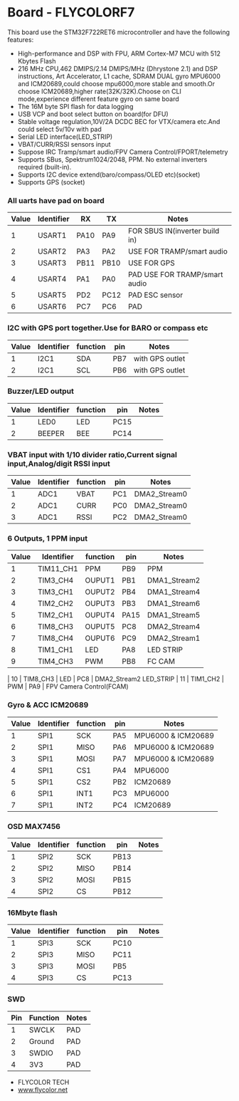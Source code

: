 # Board - FLYCOLORF7

This board use the STM32F722RET6 microcontroller and have the following features:
* High-performance and DSP with FPU, ARM Cortex-M7 MCU with 512 Kbytes Flash 
* 216 MHz CPU,462 DMIPS/2.14 DMIPS/MHz (Dhrystone 2.1) and DSP instructions, Art Accelerator, L1 cache, SDRAM
DUAL gyro MPU6000 and ICM20689,could choose mpu6000,more stable and smooth.Or choose ICM20689,higher rate(32K/32K).Choose on CLI mode,experience different feature gyro on same board
* The 16M byte SPI flash for data logging
* USB VCP and boot select button on board(for DFU)
* Stable voltage regulation,10V/2A DCDC BEC for VTX/camera etc.And could select 5v/10v with pad
* Serial LED interface(LED_STRIP)
* VBAT/CURR/RSSI sensors input
* Suppose IRC Tramp/smart audio/FPV Camera Control/FPORT/telemetry
* Supports SBus, Spektrum1024/2048, PPM. No external inverters required (built-in).
* Supports I2C device extend(baro/compass/OLED etc)(socket)
* Supports GPS (socket)

### All uarts have pad on board 
| Value | Identifier   | RX   | TX   | Notes                                                                                       |
| ----- | ------------ | -----| -----| ------------------------------------------------------------------------------------------- |
| 1     | USART1       | PA10 |  PA9 | FOR SBUS IN(inverter build in)     
| 2     | USART2       | PA3  |  PA2 | USE FOR TRAMP/smart audio                                                                   |
| 3     | USART3       | PB11 |  PB10| USE FOR GPS                                                                                 |
| 4     | USART4       | PA1  |  PA0 | PAD USE FOR TRAMP/smart audio                                                               |
| 5     | USART5       | PD2  |  PC12| PAD ESC sensor                                                                              |
| 6     | USART6       | PC7  |  PC6 | PAD                                                                                         |


### I2C with GPS port together.Use for BARO or compass etc 
| Value | Identifier   | function |  pin   | Notes                                                                                 |
| ----- | ------------ | ---------| -------| ------------------------------------------------------------------------------------- |                                                                                      
| 1     | I2C1         |    SDA   |  PB7   | with GPS outlet
| 2     | I2C1         |    SCL   |  PB6   | with GPS outlet


### Buzzer/LED output 
| Value | Identifier   | function |  pin   | Notes                                                                                 |
| ----- | ------------ | ---------| -------| ------------------------------------------------------------------------------------- |                                                                                      
| 1     | LED0         |    LED   |  PC15  | 
| 2     | BEEPER       |    BEE   |  PC14  | 


### VBAT input with 1/10 divider ratio,Current signal input,Analog/digit RSSI input
| Value | Identifier   | function  |  pin  | Notes                                                                                 |
| ----- | ------------ | ----------| ------| ------------------------------------------------------------------------------------- |                                                                                       
| 1     | ADC1         |    VBAT   |  PC1  |  DMA2_Stream0
| 2     | ADC1         |    CURR   |  PC0  |  DMA2_Stream0
| 3     | ADC1         |    RSSI   |  PC2  |  DMA2_Stream0


### 6 Outputs, 1 PPM input 
| Value | Identifier   | function  |  pin  | Notes                                                                                 |
| ----- | ------------ | ----------| ------| ------------------------------------------------------------------------------------- |                                                                                       
| 1     | TIM11_CH1    |    PPM    |  PB9  |  PPM
| 2     | TIM3_CH4     |    OUPUT1 |  PB1  |  DMA1_Stream2
| 3     | TIM3_CH1     |    OUPUT2 |  PB4  |  DMA1_Stream4
| 4     | TIM2_CH2     |    OUPUT3 |  PB3  |  DMA1_Stream6
| 5     | TIM2_CH1     |    OUPUT4 |  PA15 |  DMA1_Stream5
| 6     | TIM8_CH3     |    OUPUT5 |  PC8  |  DMA2_Stream4
| 7     | TIM8_CH4     |    OUPUT6 |  PC9  |  DMA2_Stream1
| 8     | TIM1_CH1     |    LED    |  PA8  |  LED STRIP   
| 9     | TIM4_CH3     |    PWM    |  PB8  |  FC CAM   

| 10    | TIM8_CH3     |    LED    |  PC8  |  DMA2_Stream2   LED_STRIP
| 11    | TIM1_CH2     |    PWM    |  PA9  |  FPV Camera Control(FCAM)


### Gyro & ACC  ICM20689
| Value | Identifier   | function |  pin   | Notes                                                                                 |
| ----- | ------------ | ---------| -------| ------------------------------------------------------------------------------------- |                                                                                      
| 1     | SPI1         |    SCK   |  PA5   | MPU6000 & ICM20689
| 2     | SPI1         |    MISO  |  PA6   | MPU6000 & ICM20689
| 3     | SPI1         |    MOSI  |  PA7   | MPU6000 & ICM20689
| 4     | SPI1         |    CS1   |  PA4   | MPU6000
| 5     | SPI1         |    CS2   |  PB2   | ICM20689
| 6     | SPI1         |    INT1  |  PC3   | MPU6000
| 7     | SPI1         |    INT2  |  PC4   | ICM20689

### OSD MAX7456
| Value | Identifier   | function |  pin   | Notes                                                                                 |
| ----- | ------------ | ---------| -------| ------------------------------------------------------------------------------------- |                                                                                      
| 1     | SPI2         |    SCK   |  PB13  | 
| 2     | SPI2         |    MISO  |  PB14  | 
| 3     | SPI2         |    MOSI  |  PB15  | 
| 4     | SPI2         |    CS    |  PB12  |

### 16Mbyte flash
| Value | Identifier   | function |  pin   | Notes                                                                                 |
| ----- | ------------ | ---------| -------| ------------------------------------------------------------------------------------- |                                                                                      
| 1     | SPI3         |    SCK   |  PC10  | 
| 2     | SPI3         |    MISO  |  PC11  | 
| 3     | SPI3         |    MOSI  |  PB5   | 
| 4     | SPI3         |    CS    |  PC13  | 

### SWD
| Pin | Function       | Notes                                        |
| --- | -------------- | -------------------------------------------- |
| 1   | SWCLK          | PAD                                          |
| 2   | Ground         | PAD                                          |
| 3   | SWDIO          | PAD                                          |
| 4   | 3V3            | PAD                                          |

* FLYCOLOR TECH 
* www.flycolor.net




